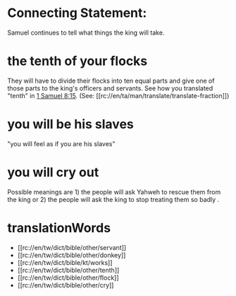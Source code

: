 # Connecting Statement:

Samuel continues to tell what things the king will take.

# the tenth of your flocks

They will have to divide their flocks into ten equal parts and give one of those parts to the king's officers and servants. See how you translated "tenth" in [1 Samuel 8:15](./13.md). (See: [[rc://en/ta/man/translate/translate-fraction]])

# you will be his slaves

"you will feel as if you are his slaves"

# you will cry out

Possible meanings are 1) the people will ask Yahweh to rescue them from the king or 2) the people will ask the king to stop treating them so badly .

# translationWords

* [[rc://en/tw/dict/bible/other/servant]]
* [[rc://en/tw/dict/bible/other/donkey]]
* [[rc://en/tw/dict/bible/kt/works]]
* [[rc://en/tw/dict/bible/other/tenth]]
* [[rc://en/tw/dict/bible/other/flock]]
* [[rc://en/tw/dict/bible/other/cry]]